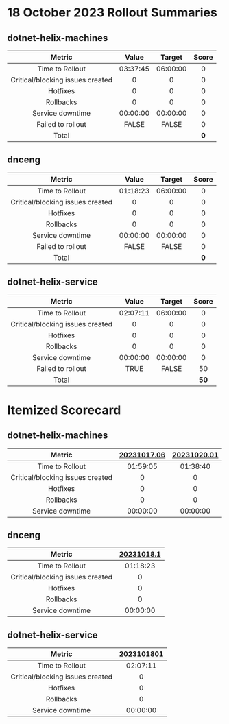 # 18 October 2023 Rollout Summaries

## dotnet-helix-machines

|              Metric              |   Value  |  Target  |   Score   |
|:--------------------------------:|:--------:|:--------:|:---------:|
| Time to Rollout                  | 03:37:45 | 06:00:00 |     0     |
| Critical/blocking issues created |     0    |    0     |     0     |
| Hotfixes                         |     0    |    0     |     0     |
| Rollbacks                        |     0    |    0     |     0     |
| Service downtime                 | 00:00:00 | 00:00:00 |     0     |
| Failed to rollout                |   FALSE  |   FALSE  |     0     |
| Total                            |          |          |   **0**   |


## dnceng

|              Metric              |   Value  |  Target  |   Score   |
|:--------------------------------:|:--------:|:--------:|:---------:|
| Time to Rollout                  | 01:18:23 | 06:00:00 |     0     |
| Critical/blocking issues created |     0    |    0     |     0     |
| Hotfixes                         |     0    |    0     |     0     |
| Rollbacks                        |     0    |    0     |     0     |
| Service downtime                 | 00:00:00 | 00:00:00 |     0     |
| Failed to rollout                |   FALSE  |   FALSE  |     0     |
| Total                            |          |          |   **0**   |


## dotnet-helix-service

|              Metric              |   Value  |  Target  |   Score   |
|:--------------------------------:|:--------:|:--------:|:---------:|
| Time to Rollout                  | 02:07:11 | 06:00:00 |     0     |
| Critical/blocking issues created |     0    |    0     |     0     |
| Hotfixes                         |     0    |    0     |     0     |
| Rollbacks                        |     0    |    0     |     0     |
| Service downtime                 | 00:00:00 | 00:00:00 |     0     |
| Failed to rollout                |   TRUE  |   FALSE  |     50     |
| Total                            |          |          |   **50**   |


# Itemized Scorecard

## dotnet-helix-machines

| Metric | [20231017.06](https://dev.azure.com/dnceng/7ea9116e-9fac-403d-b258-b31fcf1bb293/_build/results?buildId=2293927) | [20231020.01](https://dev.azure.com/dnceng/7ea9116e-9fac-403d-b258-b31fcf1bb293/_build/results?buildId=2297058) |
|:-----:|:-----:|:-----:|
| Time to Rollout | 01:59:05 | 01:38:40 |
| Critical/blocking issues created | 0 | 0 |
| Hotfixes | 0 | 0 |
| Rollbacks | 0 | 0 |
| Service downtime | 00:00:00 | 00:00:00 |


## dnceng

| Metric | [20231018.1](https://dev.azure.com/dnceng/7ea9116e-9fac-403d-b258-b31fcf1bb293/_build/results?buildId=2294576) |
|:-----:|:-----:|
| Time to Rollout | 01:18:23 |
| Critical/blocking issues created | 0 |
| Hotfixes | 0 |
| Rollbacks | 0 |
| Service downtime | 00:00:00 |


## dotnet-helix-service

| Metric | [2023101801](https://dev.azure.com/dnceng/7ea9116e-9fac-403d-b258-b31fcf1bb293/_build/results?buildId=2294568) |
|:-----:|:-----:|
| Time to Rollout | 02:07:11 |
| Critical/blocking issues created | 0 |
| Hotfixes | 0 |
| Rollbacks | 0 |
| Service downtime | 00:00:00 |

